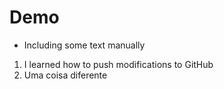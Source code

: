 # Demo

- Including some text manually

1. I learned how to push modifications to GitHub
2. Uma coisa diferente
